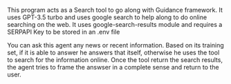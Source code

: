 This program acts as a Search tool to go along with Guidance framework.
It uses GPT-3.5 turbo and uses google search to help along to do online searching on the web.
It uses google-search-results module and requires a SERPAPI Key to be stored in an .env file

You can ask this agent any news or recent information. Based on its training set, if it is able to answer he answers that
itself, otherwise he uses the tool to search for the information online.
Once the tool return the search results, the agent tries to frame the answser in a complete sense and return to the user.